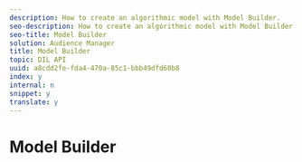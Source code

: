 ```yaml
---
description: How to create an algorithmic model with Model Builder.
seo-description: How to create an algorithmic model with Model Builder.
seo-title: Model Builder
solution: Audience Manager
title: Model Builder
topic: DIL API
uuid: a8cdd2fe-fda4-470a-85c1-bbb49dfd60b8
index: y
internal: n
snippet: y
translate: y
---
```


# Model Builder

